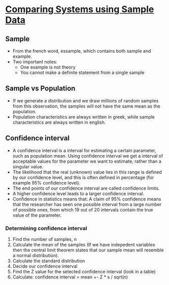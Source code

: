 # [Comparing Systems using Sample Data](https://www.cse.wustl.edu/~jain/cse567-17/k_13cs.htm)

## Sample
* From the french word, essample, which contains both sample and example.
* Two important notes:
	- One example is not theory
	- You cannot make a definite statement from a single sample

## Sample vs Population
* If we generate a distribution and we draw millions of random samples from this observation, the samples will not have the same mean as the population.
* Population characteristics are always written in greek, while sample characteristics are always written in english.

## Confidence interval
* A confidence interval is a interval for estimating a certain parameter, such as population mean. Using confidence interval we get a interval of acceptable values for the parameter we want to estimate, rather than a singular value.
* The likelihood that the real (unknown) value lies in this range is defined by our confidence level, and this is often defined in percentage (for example 95% confidence level).
* The end points of our confidence interval are called confidence limits.
* A higher confidence level leads to a larger confidence interval.
* Confidence in statistics means that: A claim of 95% confidence means that the researcher has seen one possible interval from a large number of possible ones, from which 19 out of 20 intervals contain the true value of the parameter.

### Determining confidence interval
1. Find the number of samples, n
2. Calculate the mean of the samples (If we have indepedent variables then the central limit theorem states that our sample mean will resemble a normal distribution).
3. Calculate the standard distribution
4. Decide our confidence interval
5. Find the Z value for the selected confidence interval (look in a table)
6. Calculate: confidence interval = mean +- Z * s / sqrt(n)


